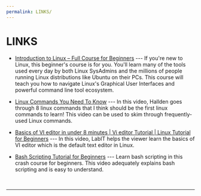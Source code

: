 ```yaml
---
permalink: LINKS/
---
```


# LINKS

* [Introduction to Linux – Full Course for Beginners](https://youtu.be/sWbUDq4S6Y8?si=i3asErrDhz7dBDgY) --- 
If you're new to Linux, this beginner's course is for you.
You'll learn many of the tools used every day by both Linux SysAdmins and the millions of people running Linux distributions like Ubuntu on their PCs.
This course will teach you how to navigate Linux's Graphical User Interfaces and powerful command line tool ecosystem.

* [Linux Commands You Need To Know](https://www.youtube.com/watch?v=J2zquYPJbWY) --- 
In this video, Hallden goes through 8 linux commands that I think should be the first linux commands to learn! This video can be used to skim through frequently-used Linux commands.

* [Basics of VI editor in under 8 minutes | Vi editor Tutorial | Linux Tutorial for Beginners](https://www.youtube.com/watch?v=-_DvfdgR-LA) ---
In this video, LabIT helps the viewer learn the basics of VI editor which is the default text editor in Linux.

* [Bash Scripting Tutorial for Beginners](https://www.youtube.com/watch?v=tK9Oc6AEnR4) ---
Learn bash scripting in this crash course for beginners. This video adequately explains bash scripting and is easy to understand.
<br>
<hr>

